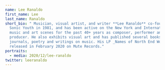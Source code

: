 ```yaml
---
name: Lee Ranaldo
first_name: Lee
last_name: Ranaldo
short_bio: " Musician, visual artist, and writer **Lee Ranaldo** co-founded
  Sonic Youth in 1981, and has been active on the New York and International
  music and art scenes for the past 40+ years as composer, performer and
  producer. He also exhibits visual art and has published several books of
  journals, poetry and writings on music. His LP _Names of North End Women_ was
  released in February 2020 on Mute Records."
portraits:
  - media: 2020/12/lee-ranaldo
twitter: leeranaldo
---
```

